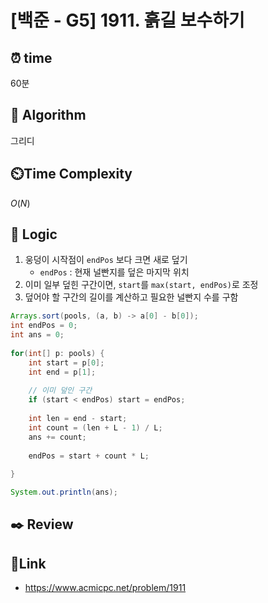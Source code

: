# [백준 - G5] 1911. 흙길 보수하기

## ⏰  **time**
60분

## :pushpin: **Algorithm**
그리디

## ⏲️**Time Complexity**
$O(N)$

## :round_pushpin: **Logic**

1. 웅덩이 시작점이 `endPos` 보다 크면 새로 덮기
   - `endPos` : 현재 널빤지를 덮은 마지막 위치
2. 이미 일부 덮힌 구간이면, `start`를 `max(start, endPos)`로 조정
3. 덮어야 할 구간의 길이를 계산하고 필요한 널빤지 수를 구함 


```java
Arrays.sort(pools, (a, b) -> a[0] - b[0]);
int endPos = 0;
int ans = 0;
		
for(int[] p: pools) {
	int start = p[0];
	int end = p[1];
			
	// 이미 덮인 구간
	if (start < endPos) start = endPos;
		
	int len = end - start;
	int count = (len + L - 1) / L;
	ans += count;
		
	endPos = start + count * L;
	
}

System.out.println(ans);
```

## :black_nib: **Review**


## 📡**Link**
- https://www.acmicpc.net/problem/1911
